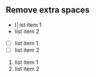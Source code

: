 ## Remove extra spaces

-  l│ist item 1
-  list item 2

-  [ ] list item 1
-  [ ] list item 2

1.  list item 1
2.  list item 2
